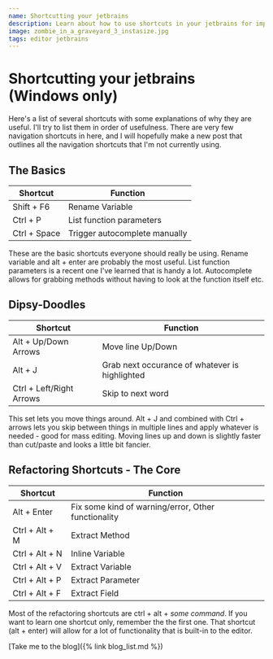```yaml
---
name: Shortcutting your jetbrains
description: Learn about how to use shortcuts in your jetbrains for improved productivity.
image: zombie_in_a_graveyard_3_instasize.jpg
tags: editor jetbrains 
---
```


# Shortcutting your jetbrains (Windows only)

Here's a list of several shortcuts with some explanations of why they are useful. I'll try
to list them in order of usefulness. There are very few navigation shortcuts in here, and I 
will hopefully make a new post that outlines all the navigation shortcuts that I'm not currently
using.

## The Basics

| Shortcut       | Function                                            |
|----------------|-----------------------------------------------------|
| Shift + F6     | Rename Variable                                     |
| Ctrl + P       | List function parameters |
| Ctrl + Space   | Trigger autocomplete manually |

These are the basic shortcuts everyone should really be using. Rename variable and alt + enter
are probably the most useful. List function parameters is a recent one I've learned that is handy a lot.
Autocomplete allows for grabbing methods without having to look at the function itself etc.

## Dipsy-Doodles

| Shortcut       | Function                                            |
|----------------|-----------------------------------------------------|
| Alt + Up/Down Arrows | Move line Up/Down |
| Alt + J | Grab next occurance of whatever is highlighted |
| Ctrl + Left/Right Arrows | Skip to next word |

This set lets you move things around. Alt + J and combined with Ctrl + arrows lets
you skip between things in multiple lines and apply whatever is needed - good for mass editing.
Moving lines up and down is slightly faster than cut/paste and looks a little bit fancier.

## Refactoring Shortcuts - The Core

| Shortcut       | Function                                            |
|----------------|-----------------------------------------------------|
| Alt + Enter    | Fix some kind of warning/error, Other functionality |
| Ctrl + Alt + M | Extract Method                                      |
| Ctrl + Alt + N | Inline Variable                                     |
| Ctrl + Alt + V | Extract Variable                                    |
| Ctrl + Alt + P | Extract Parameter                                   |
| Ctrl + Alt + F | Extract Field                                       |

Most of the refactoring shortcuts are ctrl + alt + *some command*. If you want to learn
one shortcut only, remember the the first one. That shortcut (alt + enter) will allow
for a lot of functionality that is built-in to the editor.

[Take me to the blog]({% link blog_list.md %})
